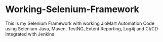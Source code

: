 # Working-Selenium-Framework
This is my Selenium Framework with working JioMart Automation Code using Selenium-Java, Maven, TestNG, Extent Reporting, Log4j and CI/CD Integrated with Jenkins
